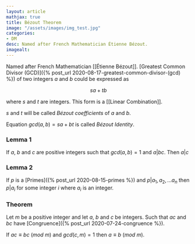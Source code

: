 ```yaml
---
layout: article
mathjax: true
title: Bézout Theorem
image: "/assets/images/img_test.jpg"
categories:
- DM
desc: Named after French Mathematician Étienne Bézout. 
imagealt: 
---
```


Named after French Mathematician [[Étienne Bézout]].
[Greatest Common Divisor (GCD)]({% post_url 2020-08-17-greatest-common-divisor-(gcd) %}) of two integers $a$ and $b$ could be expressed as 

































































































































































































































































































































































$$sa + tb$$

































































































































































































































































































































































where $s$ and $t$ are integers. This form is a [[Linear Combination]].


































































































































































































































































































































































$s$ and $t$ will be called *Bézout coefficients* of $a$ and $b$.

































































































































































































































































































































































Equation $gcd(a, b) = sa + bt$ is called *Bézout Identity*.


































































































































































































































































































































































### Lemma 1
If $a$, $b$ and $c$ are positive integers such that $gcd(a, b) = 1$ and $a | bc$. Then $a | c$


































































































































































































































































































































































### Lemma 2
If $p$ is a [Primes]({% post_url 2020-08-15-primes %}) and $p | a_1, a_2, \dots a_n$ then $p | a_i$ for some integer $i$ where $a_i$ is an integer.


































































































































































































































































































































































### Theorem
Let $m$ be a positive integer and let $a$, $b$ and $c$ be integers. Such that $ac$ and $bc$ have [Congruence]({% post_url 2020-07-24-congruence %}).

































































































































































































































































































































































If $ac \equiv bc\ (mod\ m)$ and $gcd(c, m) = 1$ then $a \equiv b\ (mod\ m)$.

































































































































































































































































































































































